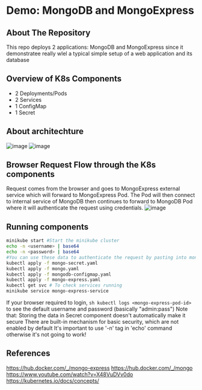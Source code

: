 # Demo: MongoDB and MongoExpress
<!-- ABOUT THE PROJECT -->
## About The Repository

This repo deploys 2 applications: MongoDB and MongoExpress since it demonstratee really wlel a typical simple setup of a web application and its database

## Overview of K8s Components
* 2 Deployments/Pods
* 2 Services
* 1 ConfigMap
* 1 Secret

## About architechture
![image](https://github.com/user-attachments/assets/97d4abeb-acf5-4401-9f5b-c506a971fa32)
![image](https://github.com/user-attachments/assets/8ad76492-03ef-4783-b222-3982e36c8d5e)

## Browser Request Flow through the K8s components
Request comes from the browser and goes to MongoExpress external service which will forward to MongoExpress Pod. The Pod will then connect to internal service of MongoDB then continues to forward to MongoDB Pod where it will authenticate the request using credentials.
![image](https://github.com/user-attachments/assets/7b733cf4-d8b7-4554-9eec-2bdf62b05d3a)

## Running components
```sh
minikube start #Start the minikube cluster
echo -n <username> | base64
echo -n <password> | base64
#You can use these data to authenticate the request by pasting into mongo-secret.yaml
kubectl apply -f mongo-secret.yaml
kubectl apply -f mongo.yaml
kubectl apply -f mongodb-configmap.yaml
kubectl apply -f mongo-express.yaml
kubectl get svc # To check services running
minikube service mongo-express-service
```
If your browser required to login, ```sh kubectl logs <mongo-express-pod-id>``` to see the default username and password (basically "admin:pass")
Note that: Storing the data in Secret component doesn't automatically make it secure
There are built-in mechanism for basic security, which are not enabled by default
It's important to use '-n' tag in 'echo' command otherwise it's not going to work!
## References
https://hub.docker.com/_/mongo-express
https://hub.docker.com/_/mongo
https://www.youtube.com/watch?v=X48VuDVv0do
https://kubernetes.io/docs/concepts/
